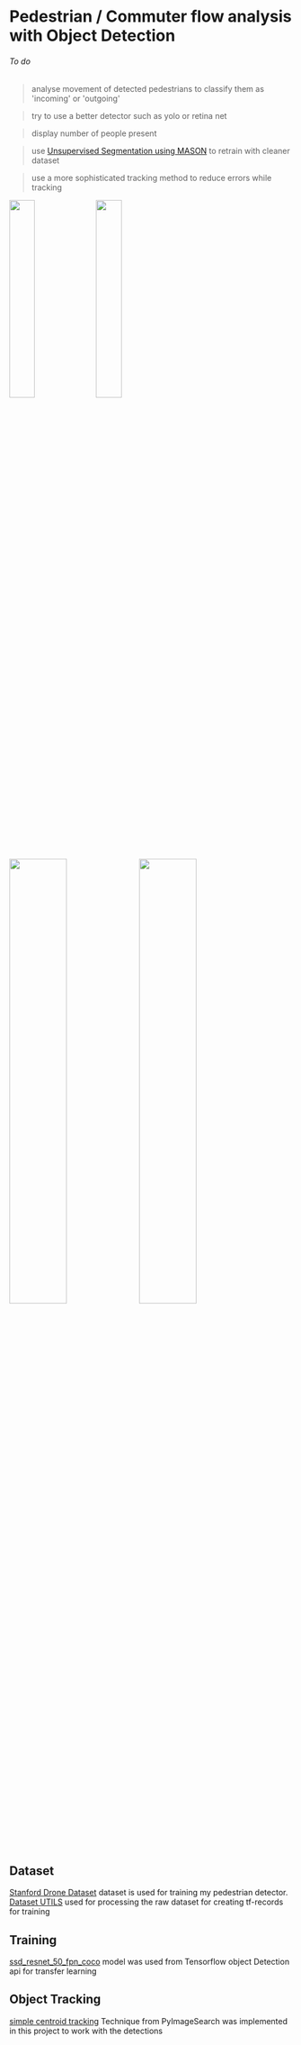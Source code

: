 #      Pedestrian / Commuter flow analysis with Object Detection


###### To do
> analyse movement of detected pedestrians to classify them as 'incoming' or 'outgoing'

> try to use a better detector such as yolo or retina net


> display number of people present 


> use [Unsupervised Segmentation using MASON](https://github.com/JosephKJ/MASON) to retrain with cleaner dataset

> use a more sophisticated tracking method to reduce errors while tracking

    
    
    

<p align="left">    
    
<img src="https://raw.githubusercontent.com/deeprajbasu/PedestrianFlowAnalysis/master/1.gif" width="30%" align="left" >   
<img src="https://raw.githubusercontent.com/deeprajbasu/PedestrianFlowAnalysis/master/4.gif" width="30%" align='left'>

<img src="https://raw.githubusercontent.com/deeprajbasu/PedestrianFlowAnalysis/master/2.gif" width="45%" align="bottom" >   
<img src="https://raw.githubusercontent.com/deeprajbasu/PedestrianFlowAnalysis/master/3.gif" width="45%" align='bottom'>


</p>




<div align="bottom">  



## Dataset

[Stanford Drone Dataset](https://cvgl.stanford.edu/projects/uav_data/) dataset is used for training my pedestrian detector.
[Dataset UTILS](https://github.com/JosephKJ/SDD-Utils) used for processing the raw dataset for creating tf-records for training 

## Training

[ssd_resnet_50_fpn_coco](https://github.com/tensorflow/models/blob/master/research/object_detection/g3doc/tf1_detection_zoo.md) model was used from Tensorflow object Detection api for transfer learning 

## Object Tracking 
[simple centroid tracking](https://www.pyimagesearch.com/2018/07/23/simple-object-tracking-with-opencv/) Technique from PyImageSearch was implemented in this project to work with the detections 

</div>  




